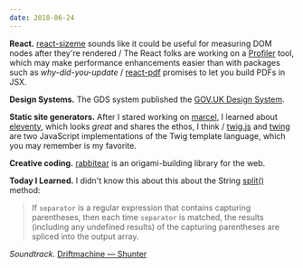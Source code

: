 ```yaml
---
date: 2018-06-24
---
```


__React.__ [react-sizeme](https://github.com/ctrlplusb/react-sizeme) sounds like it could be useful for measuring DOM nodes after they're rendered / The React folks are working on a [Profiler](https://twitter.com/brian_d_vaughn/status/1009977215176491008) tool, which may make performance enhancements easier than with packages such as _why-did-you-update_ / [react-pdf](https://github.com/diegomura/react-pdf) promises to let you build PDFs in JSX.

__Design Systems.__ The GDS system published the [GOV.UK Design System](https://design-system.service.gov.uk/).

__Static site generators.__ After I stared working on [marcel](https://github.com/marceljs), I learned about [eleventy](https://github.com/11ty/eleventy), which looks _great_ and shares the ethos, I think / [twig.js](https://github.com/twigjs/twig.js) and [twing](https://github.com/ericmorand/twing) are two JavaScript implementations of the Twig template language, which you may remember is my favorite.

__Creative coding.__ [rabbitear](https://rabbitear.org/) is an origami-building library for the web.

__Today I Learned.__ I didn't know this about this about the String [split()](https://developer.mozilla.org/en-US/docs/Web/JavaScript/Reference/Global_Objects/String/split) method:

> If `separator` is a regular expression that contains capturing parentheses, then each time `separator` is matched, the results (including any undefined results) of the capturing parentheses are spliced into the output array.

_Soundtrack._ [Driftmachine — Shunter](https://umorrex.bandcamp.com/album/shunter)